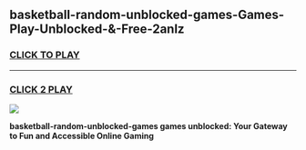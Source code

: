 
## basketball-random-unblocked-games-Games-Play-Unblocked-&-Free-2anlz
<h3>
<a href="https://premium76.site?title=basketball-random-unblocked-games&ref=24A">CLICK TO PLAY</a></h3>
<hr>

<h3>
<a href="https://premium76.site?title=basketball-random-unblocked-games&ref=24A">CLICK 2 PLAY</a>
  
</h3>

<a href="https://premium76.site?title=basketball-random-unblocked-games&ref=24A"><img src="https://clearcache.store/games.png"></a>


**basketball-random-unblocked-games games unblocked: Your Gateway to Fun and Accessible Online Gaming**
